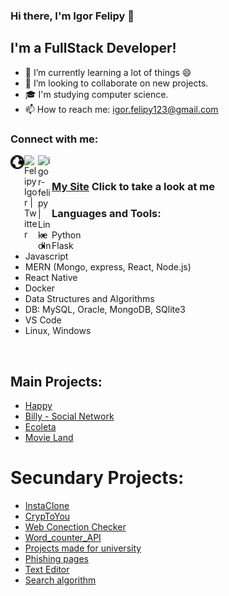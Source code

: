 ### Hi there, I'm Igor Felipy 👋

## I'm a FullStack Developer!

- 🌱 I’m currently learning a lot of things 😄
- 👯 I’m looking to collaborate on new projects.
- 🎓 I'm studying computer science.
- 📫 How to reach me: igor.felipy123@gmail.com
### Connect with me:

[<img align="left" alt="Igor-Felipy.github.io" width="22px" src="https://raw.githubusercontent.com/iconic/open-iconic/master/svg/globe.svg" />](https://igor-felipy.github.io/)
[<img align="left" alt="FelipyIgor | Twitter" width="22px" src="https://cdn.jsdelivr.net/npm/simple-icons@v3/icons/twitter.svg" />](https://twitter.com/FelipyIgor)
[<img align="left" alt="igor-felipy | LinkedIn" width="22px" src="https://cdn.jsdelivr.net/npm/simple-icons@v3/icons/linkedin.svg" />](https://www.linkedin.com/in/igor-felipy/)

<br />


###  [My Site](https://igor-felipy.github.io/) Click to take a look at me

### Languages and Tools:

- Python
- Flask
- Javascript
- MERN (Mongo, express, React, Node.js)
- React Native
- Docker
- Data Structures and Algorithms
- DB: MySQL, Oracle, MongoDB, SQlite3
- VS Code
- Linux, Windows

<br />


## Main Projects:
- [Happy](https://github.com/Igor-Felipy/Happy)
- [Billy - Social Network](https://github.com/Igor-Felipy/rede_social)
- [Ecoleta](https://github.com/Igor-Felipy/Ecoleta)
- [Movie Land](https://github.com/Igor-Felipy/Movie_website)


# Secundary Projects:
- [InstaClone](https://github.com/Igor-Felipy/InstaClone)
- [CrypToYou](https://github.com/Igor-Felipy/CrypToYou)
- [Web Conection Checker](https://github.com/Igor-Felipy/Verificador-disponibilidade)
- [Word_counter_API](https://github.com/Igor-Felipy/Word_counter_API)
- [Projects made for university](https://github.com/Igor-Felipy/University-Projects)
- [Phishing pages](https://github.com/Igor-Felipy/Web-Pages-phishing)
- [Text Editor](https://github.com/Igor-Felipy/Editor-de-texto-Simples)
- [Search algorithm](https://github.com/Igor-Felipy/Algoritmo_de_busca)

<!--
**Igor-Felipy/Igor-Felipy** is a ✨ _special_ ✨ repository because its `README.md` (this file) appears on your GitHub profile.

Here are some ideas to get you started:

- 🔭 I’m currently working on ...
- 🌱 I’m currently learning ...
- 👯 I’m looking to collaborate on ...
- 🤔 I’m looking for help with ...
- 💬 Ask me about ...
- 📫 How to reach me: ...
- 😄 Pronouns: ...
- ⚡ Fun fact: ...
-->
